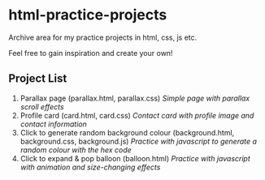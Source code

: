 # html-practice-projects
Archive area for my practice projects in html, css, js etc.

Feel free to gain inspiration and create your own!

## Project List
1. Parallax page (parallax.html, parallax.css)
    *Simple page with parallax scroll effects* 
2. Profile card (card.html, card.css)
    *Contact card with profile image and contact information*
3. Click to generate random background colour (background.html, background.css, background.js)
    *Practice with javascript to generate a random colour with the hex code*
4. Click to expand & pop balloon (balloon.html)
    *Practice with javascript with animation and size-changing effects*
